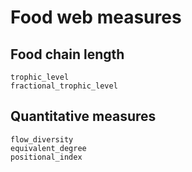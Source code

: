 # Food web measures

## Food chain length

```@docs
trophic_level
fractional_trophic_level
```

## Quantitative measures

```@docs
flow_diversity
equivalent_degree
positional_index
```
